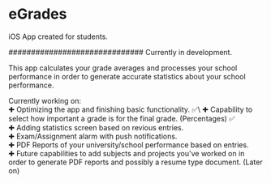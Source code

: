 # eGrades
iOS App created for students.

##############################
Currently in development.

This app calculates your grade averages and processes your school performance in order to generate accurate statistics about your school performance.

Currently working on:\
✚ Optimizing the app and finishing basic functionality. ✅\ 
✚ Capability to select how important a grade is for the final grade. (Percentages) ✅\
✚ Adding statistics screen based on revious entries.\
✚ Exam/Assignment alarm with push notifications.\
✚ PDF Reports of your university/school performance based on entries.\
✚ Future capabilities to add subjects and projects you've worked on in order to generate PDF reports and possibly a resume type document. (Later on)
